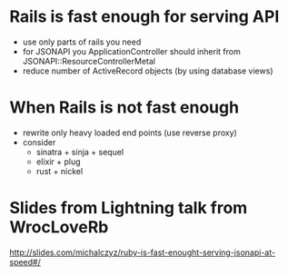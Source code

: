 # Rails is fast enough for serving API

* use only parts of rails you need
* for JSONAPI you ApplicationController should inherit from JSONAPI::ResourceControllerMetal
* reduce number of ActiveRecord objects (by using database views)

# When Rails is not fast enough 

* rewrite only heavy loaded end points (use reverse proxy)
* consider
    * sinatra + sinja + sequel
    * elixir + plug
    * rust + nickel

# Slides from Lightning talk from WrocLoveRb

http://slides.com/michalczyz/ruby-is-fast-enought-serving-jsonapi-at-speed#/